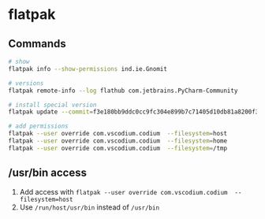 # flatpak

## Commands

```bash
# show
flatpak info --show-permissions ind.ie.Gnomit

# versions
flatpak remote-info --log flathub com.jetbrains.PyCharm-Community

# install special version
flatpak update --commit=f3e180bb9ddc0cc9fc304e899b7c71405d10db81a8200f3d34dfb6288fec15b9 com.jetbrains.PyCharm-Community

# add permissions
flatpak --user override com.vscodium.codium  --filesystem=host
flatpak --user override com.vscodium.codium  --filesystem=home
flatpak --user override com.vscodium.codium  --filesystem=/tmp
```

## /usr/bin access

1. Add access with `flatpak --user override com.vscodium.codium  --filesystem=host`
2. Use `/run/host/usr/bin` instead of `/usr/bin`
